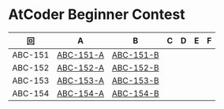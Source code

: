 # AtCoder Beginner Contest

| 回 | A | B | C | D | E | F |
|:---:|:---:|:---:|:---:|:---:|:---:|:---:|
| ABC-151 | [ABC-151-A](ABC-151-A.py) | [ABC-151-B](ABC-151-B.py) |  |  |  |  |
| ABC-152 | [ABC-152-A](ABC-152-A.py) | [ABC-152-B](ABC-152-B.py) |  |  |  |  |
| ABC-153 | [ABC-153-A](ABC-153-A.py) | [ABC-153-B](ABC-153-B.py) |  |  |  |  |
| ABC-154 | [ABC-154-A](ABC-154-A.py) | [ABC-154-B](ABC-154-B.py) |  |  |  |  |
